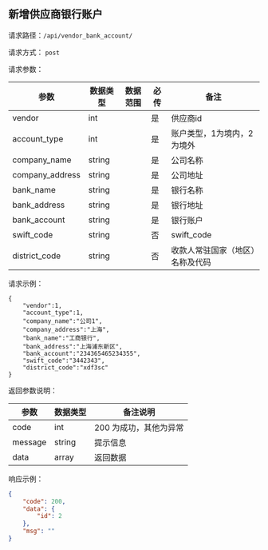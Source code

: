 ## 新增供应商银行账户


请求路径：`/api/vendor_bank_account/`

请求方式： `post`

请求参数： 

| 参数      | 数据类型 | 数据范围 | 必传 | 备注                                             |
| --------- | -------- | -------- | ---- | ------------------------------------------------ |
| vendor | int    |          | 是   | 供应商id |
| account_type | int    |          | 是   | 账户类型，1为境内，2为境外 |
| company_name | string    |          | 是   | 公司名称 |
| company_address | string    |          | 是   | 公司地址 |
| bank_name | string    |          | 是   | 银行名称 |
| bank_address | string    |          | 是   | 银行地址 |
| bank_account | string    |          | 是   | 银行账户 |
| swift_code | string    |          | 否   | swift_code |
| district_code | string    |          | 否   | 收款人常驻国家（地区）名称及代码 |


请求示例：

```
{
    "vendor":1,
    "account_type":1,
    "company_name":"公司1",
    "company_address":"上海",
    "bank_name":"工商银行",
    "bank_address":"上海浦东新区",
    "bank_account":"234365465234355",
    "swift_code":"3442343",
    "district_code":"xdf3sc"
}
```



返回参数说明：

| 参数    | 数据类型 | 备注说明               |
| ------- | -------- | ---------------------- |
| code    | int      | 200 为成功，其他为异常 |
| message | string   | 提示信息               |
| data    | array    | 返回数据               |

响应示例：

```json
{
    "code": 200,
    "data": {
        "id": 2
    },
    "msg": ""
}
```